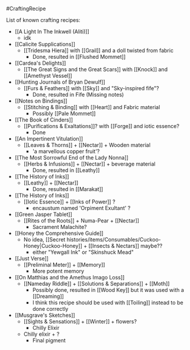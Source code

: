 #CraftingRecipe 

List of known crafting recipes:
- [[A Light In The Inkwell (Aliti)]]
	- idk
- [[Calicite Supplications]]
	- [[Tridesma Hiera]] with [[Grail]] and a doll twisted from fabric
		- Done, resulted in [[Flushed Mommet]]
- [[Cardea's Delights]]
	- [[The Great Signs and the Great Scars]] with [[Knock]] and [[Amethyst Vessel]]
- [[Hunting Journals of Bryan Dewulf]]
	- [[Furs & Feathers]] with [[Sky]] and "Sky-inspired fife"?
		- Done, resulted in Fife (Missing notes)
- [[Notes on Bindings]]
	- [[Stitching & Binding]] with [[Heart]] and Fabric material
		- Possibly [[Pale Mommet]]
- [[The Book of Cinders]] 
	- [[Purifications & Exaltations]]? with [[Forge]] and iotic essence?
		- Done
- [[An Impertinent Vitulation]]
	- [[Leaves & Thorns]] + [[Nectar]] + Wooden material
		- 'a marvellous copper fruit'?
- [[The Most Sorrowful End of the Lady Nonna]]
	- [[Herbs & Infusions]] + [[Nectar]] + beverage material
		- Done, resulted in [[Leathy]]
- [[The History of Inks]] 
	- [[Leathy]] + [[Nectar]]
		- Done, resulted in [[Marakat]]
- [[The History of Inks]] 
	- [[Iotic Essence]] + [[Inks of Power]] ?
		- encaustum named 'Orpiment Exultant' ?
- [[Green Jasper Tablet]]
	- [[Rites of the Roots]] + Numa-Pear + [[Nectar]]
		- Sacrament Malachite?
- [[Honey the Comprehensive Guide]]
	- No idea, [[Secret histories/items/Consumables/Cuckoo-Honey|Cuckoo-Honey]] + [[Insects & Nectars]] maybe??
		- either "Yewgall Ink" or "Skinshuck Mead"
- [[Just Verse]]
	- [[Preliminal Meter]] + [[Memory]]
		- More potent memory
- [[On Matthias and the Amethus Imago Loss]]
	- [[Nameday Riddle]] + [[Solutions & Separations]] + [[Moth]]
		- Possibly done, resulted in [[Wood Key]] but it was used with a [[Dreaming]]
		- I think this recipe should be used with [[Toiling]] instead to be done correctly
- [[Musgrave's Sketches]]
	- [[Sights & Sensations]] + [[Winter]] + flowers?
		- Chilly Elixir
	- Chilly elixir + ?
		- Final pigment